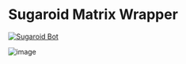 # Sugaroid Matrix Wrapper

[![Sugaroid Bot](https://img.shields.io/badge/sugaroid-matrix-%23f70049)](https://github.com/sugaroidbot/sugaroid)

![image](https://user-images.githubusercontent.com/48695438/105625441-7771e880-5e3a-11eb-8bb0-0b143ffe9891.png)

